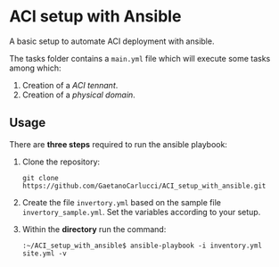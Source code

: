 # ACI setup with Ansible
A basic setup to automate ACI deployment with ansible.

The tasks folder contains a `main.yml` file which will execute some tasks among which:

1. Creation of a *ACI tennant*.
2. Creation of a *physical domain*.

## Usage

There are **three steps** required to run the ansible playbook:

 1. Clone the repository:
    
        git clone https://github.com/GaetanoCarlucci/ACI_setup_with_ansible.git

 2. Create the file `invertory.yml` based on the sample file `invertory_sample.yml`. Set the variables according to your setup.

 3. Within the **directory** run the command:
 
        :~/ACI_setup_with_ansible$ ansible-playbook -i inventory.yml site.yml -v
